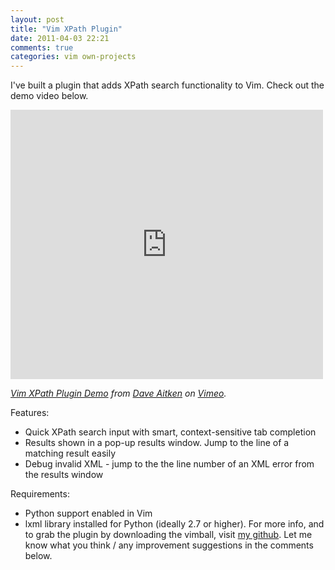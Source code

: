 ```yaml
---
layout: post
title: "Vim XPath Plugin"
date: 2011-04-03 22:21
comments: true
categories: vim own-projects
---
```


I've built a plugin that adds XPath search functionality to Vim. Check out the demo video below. 

<iframe src="http://player.vimeo.com/video/21857707" width="500" height="431" frameborder="0" webkitAllowFullScreen mozallowfullscreen allowFullScreen></iframe>
<p style="font-style: italic"><a href="http://vimeo.com/21857707">Vim XPath Plugin Demo</a> from <a href="http://vimeo.com/actionshrimp">Dave Aitken</a> on <a href="https://vimeo.com">Vimeo</a>.</p>

Features:
  *   Quick XPath search input with smart, context-sensitive tab completion
  *   Results shown in a pop-up results window. Jump to the line of a matching result easily
  *   Debug invalid XML - jump to the the line number of an XML error from the results window

Requirements:
  *   Python support enabled in Vim
  *   lxml library installed for Python (ideally 2.7 or higher). For more info, and to grab the plugin by downloading the vimball, visit [my github][1]. Let me know what you think / any improvement suggestions in the comments below.

 [1]: https://github.com/actionshrimp/vim-xpath
